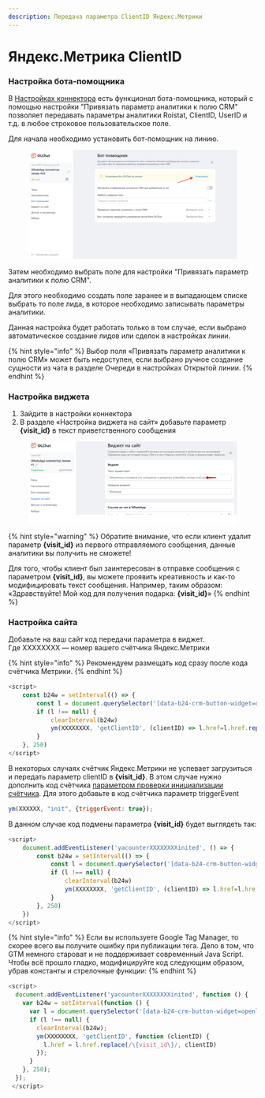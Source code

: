 ```yaml
---
description: Передача параметра ClientID Яндекс.Метрики
---
```


# Яндекс.Метрика ClientID

### Настройка бота-помощника

В [Настройках коннектора](https://docs.olchat.io/ustanovka-i-nastroika/interfeisy-prilozheniya/opisanie-nastroek-konnektora) есть функционал бота-помощника, который с помощью настройки "Привязать параметр аналитики к полю CRM" позволяет передавать параметры аналитики Roistat, ClientID, UserID и т.д. в любое строковое пользовательское поле.&#x20;

Для начала необходимо установить бот-помощник на линию.

<figure><img src="../.gitbook/assets/image (1186).png" alt=""><figcaption></figcaption></figure>

Затем необходимо выбрать поле для настройки "Привязать параметр аналитики к полю CRM".

Для этого необходимо создать поле заранее и в выпадающем списке выбрать то поле лида, в которое необходимо записывать параметры аналитики.&#x20;

Данная настройка будет работать только в том случае, если выбрано автоматическое создание лидов или сделок в настройках линии.

{% hint style="info" %}
Выбор поля «Привязать параметр аналитики к полю CRM» может быть недоступен, если выбрано ручное создание сущности из чата в разделе Очереди в настройках Открытой линии.
{% endhint %}

### Настройка виджета

1. Зайдите в настройки коннектора
2. В разделе «Настройка виджета на сайт» добавьте параметр **{visit\_id}** в текст приветственного сообщения

<figure><img src="../.gitbook/assets/image (1033).png" alt=""><figcaption></figcaption></figure>

{% hint style="warning" %}
Обратите внимание, что если клиент удалит параметр **{visit\_id}** из первого отправляемого сообщения, данные аналитики вы получить не сможете!

Для того, чтобы клиент был заинтересован в отправке сообщения с параметром **{visit\_id}**, вы можете проявить креативность и как-то модифицировать текст сообщения. Например, таким образом: «Здравствуйте! Мой код для получения подарка: **{visit\_id}**»
{% endhint %}

### Настройка сайта

Добавьте на ваш сайт код передачи параметра в виджет.\
Где ХХХХХХХХ — номер вашего счётчика Яндекс.Метрики

{% hint style="info" %}
Рекомендуем размещать код сразу после кода счётчика Метрики.
{% endhint %}

```javascript
<script>
	const b24w = setInterval(() => {
		const l = document.querySelector('[data-b24-crm-button-widget=openline_olchat_wa_connector_2]')
		if (l !== null) {
			clearInterval(b24w)
			ym(XXXXXXXX, 'getClientID', (clientID) => l.href=l.href.replace(/\{visit_id\}/, clientID))
		}
	}, 250)
</script>
```

В некоторых случаях счётчик Яндекс.Метрики не успевает загрузиться и передать параметр clientID в **{visit\_id}**. В этом случае нужно дополнить код счётчика [параметром проверки инициализации счётчика](https://yandex.ru/support/metrica/code/counter-initialize.html#counter-initialize__check-initialize). Для этого добавьте в код счётчика параметр triggerEvent

```javascript
ym(XXXXXX, "init", {triggerEvent: true});
```

В данном случае код подмены параметра  **{visit\_id}** будет выглядеть так:

```javascript
<script>
	document.addEventListener('yacounterXXXXXXXXinited', () => {
	    const b24w = setInterval(() => {
			const l = document.querySelector('[data-b24-crm-button-widget=openline_olchat_wa_connector_2]')
			if (l !== null) {
				clearInterval(b24w)
				ym(XXXXXXXX, 'getClientID', (clientID) => l.href=l.href.replace(/\{visit_id\}/, clientID))
			}
		}, 250)
	})
</script>
```

{% hint style="info" %}
Если вы используете Google Tag Manager, то скорее всего вы получите ошибку при публикации тега. Дело в том, что GTM немного староват и не поддерживает современный Java Script. Чтобы всё прошло гладко, модифицируйте код следующим образом, убрав константы и стрелочные функции:
{% endhint %}

```javascript
<script>
  document.addEventListener('yacounterXXXXXXXXinited', function () {
    var b24w = setInterval(function () {
      var l = document.querySelector('[data-b24-crm-button-widget=openline_olchat_wa_connector_2]');
      if (l !== null) {
        clearInterval(b24w);
        ym(XXXXXXXX, 'getClientID', function (clientID) {
          l.href = l.href.replace(/\{visit_id\}/, clientID)
        });
      }
    }, 250);
  });
 </script>
```

